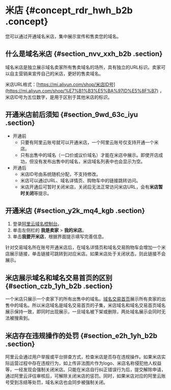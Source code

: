 # 米店 {#concept_rdr_hwh_b2b .concept}

您可以通过开通域名米店，集中展示宣传和售卖您的域名。

## 什么是域名米店 {#section_nvv_xxh_b2b .section}

域名米店是独立展示域名卖家所有售卖域名的场所，具有独立的URL标识。卖家可以自主营销来宣传自己的米店，更好的售卖域名。

米店URL格式：[https://mi.aliyun.com/shop/米店ID号](https://mi.aliyun.com/shop/%E7%B1%B3%E5%BA%97ID%E5%8F%B7) ，米店ID号为五位数字，是用于区别于其他米店的标识。

## 开通米店前后须知 {#section_9wd_63c_iyu .section}

-   开通前
    -   只要有阿里云账号就可以开通米店，一个阿里云账号仅支持开通一个米店。
    -   只有出售中的域名（一口价或议价域名）才能在米店中展示。即使开店成功，但没有发布出售中的域名，米店域名列表中也会显示为空。
-   开通后
    -   米店ID号由系统随机分配，不支持修改。
    -   米店可以通过URL、域名详情页、购物车中的链接跳转访问。
    -   米店开通后可暂时关闭米店，关闭后无法正常访问米店URL，会有**米店暂时关闭**等提示。

## 开通米店 {#section_y2k_mq4_kgb .section}

1.  登录[阿里云域名控制台](https://dc.console.aliyun.com/next/index#/domain/list/all-domain)。
2.  单击左侧栏的 **我是卖家** \> **我的米店**。
3.  单击**我要开米店**，根据界面提示填写完善信息。

针对交易域名所在账号开通米店后，在域名详情页和域名交易购物车会增加一个米店展示链接，单击链接可跳转到对应米店。如果米店处于关闭状态，则此链接不会展示。

## 米店展示域名和域名交易首页的区别 {#section_czb_1yh_b2b .section}

一个米店只展示一个卖家下的所有出售中的域名。[域名交易首页](https://mi.aliyun.com/)展示所有卖家的出售中的域名。所以米店域名是域名交易首页的子集，米店域名和域名交易首页域名展示保持一致，即同时出现展示，一旦域名被下架或删除，两处域名展示会同时无法被搜索到。

## 米店存在违规操作的处罚 {#section_e2h_1yh_b2b .section}

阿里云会通过用户举报或平台排查方式，检查米店是否存在违规操作。如果米店实际运营过程中存在违规行为，如上传非法图片作为logo、米店名称侵犯他人权益等，一经发现会强制关闭米店。只能在米店自行纠正错误行为后，提交解除申请，通过阿里云评估审核后，可解除关闭米店的惩罚。同时，如果米店对应的阿里云账号受到冻结等处罚，域名米店也会同步被强制关闭。

